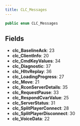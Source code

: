 ```yaml
---
title: CLC_Messages
---
```


```csharp
public enum CLC_Messages
```

## Fields

- **clc_BaselineAck**: 23
- **clc_ClientInfo**: 20
- **clc_CmdKeyValues**: 34
- **clc_Diagnostic**: 37
- **clc_HltvReplay**: 36
- **clc_LoadingProgress**: 27
- **clc_Move**: 21
- **clc_RconServerDetails**: 35
- **clc_RequestPause**: 33
- **clc_RespondCvarValue**: 25
- **clc_ServerStatus**: 31
- **clc_SplitPlayerConnect**: 28
- **clc_SplitPlayerDisconnect**: 30
- **clc_VoiceData**: 22

